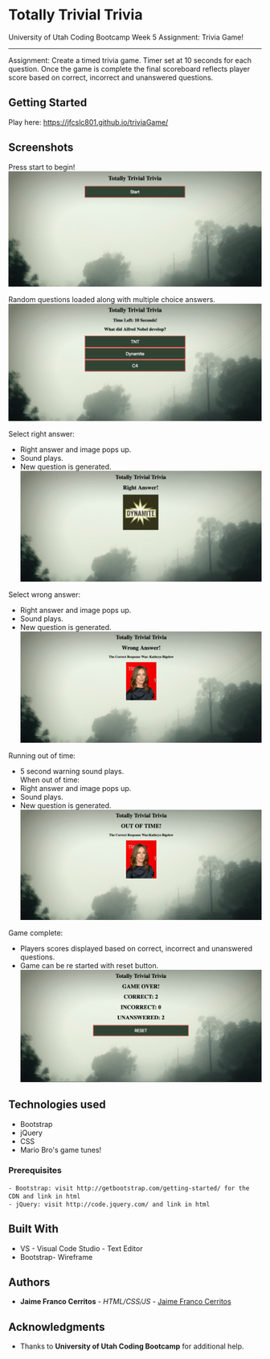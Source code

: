# Totally Trivial Trivia
University of Utah Coding Bootcamp Week 5 Assignment: Trivia Game!

---
Assignment: Create a timed trivia game. Timer set at 10 seconds for each question. Once the game is complete the final scoreboard reflects player score based on correct, incorrect and unanswered questions.

## Getting Started 
Play here: https://jfcslc801.github.io/triviaGame/

## Screenshots
Press start to begin!
![Screenshot](gameStart.png)

Random questions loaded along with multiple choice answers.
![Screenshot](gameQuestions.png)

Select right answer: 
- Right answer and image pops up.
- Sound plays.
- New question is generated.
![Screenshot](gameRightAnwer.png)

Select wrong answer: 
- Right answer and image pops up.
- Sound plays.
- New question is generated.
![Screenshot](gameWrongAnswer.png)

Running out of time: 
- 5 second warning sound plays.  
When out of time:
- Right answer and image pops up.
- Sound plays.
- New question is generated.
![Screenshot](outOfTime.png)

Game complete: 
- Players scores displayed based on correct, incorrect and unanswered questions.
- Game can be re started with reset button.
![Screenshot](gameComplete.png)

## Technologies used
- Bootstrap
- jQuery
- CSS
- Mario Bro's game tunes!


### Prerequisites

```
- Bootstrap: visit http://getbootstrap.com/getting-started/ for the CDN and link in html
- jQuery: visit http://code.jquery.com/ and link in html
```

## Built With

* VS - Visual Code Studio - Text Editor
* Bootstrap- Wireframe

## Authors
* **Jaime Franco Cerritos** - *HTML/CSS/JS* - [Jaime Franco Cerritos](https://github.com/jfcslc801)

## Acknowledgments

* Thanks to **University of Utah Coding Bootcamp** for additional help.
